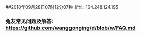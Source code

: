 ##2018年09月28日07时12分07秒 新址: 104.248.124.195
### 兔友常见问题及解答: https://github.com/wanggonging/d/blob/w/FAQ.md

